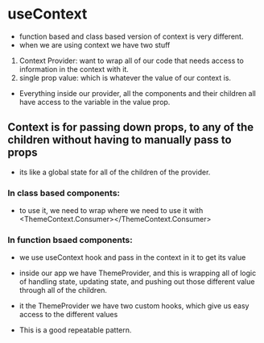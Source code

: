 # useContext
- function based and class based version of context is very different.
- when we are using context we have two stuff
1) Context Provider: want to wrap all of our code that needs access to information in the context with it.
2) single prop value: which is whatever the value of our context is.

- Everything inside our provider, all the components and their children all have access to the variable in the value prop.

## Context is for passing down props, to any of the children without having to manually pass to props
- its like a global state for all of the children of the provider.

### In class based components:
- to use it, we need to wrap where we need to use it with <ThemeContext.Consumer></ThemeContext.Consumer>

### In function bsaed components:
- we use useContext hook and pass in the context in it to get its value


- inside our app we have ThemeProvider, and this is wrapping all of logic of handling state, updating state, and pushing out those different value through all of the children.

- it the ThemeProvider we have two custom hooks, which give us easy access to the different values
- This is a good repeatable pattern.